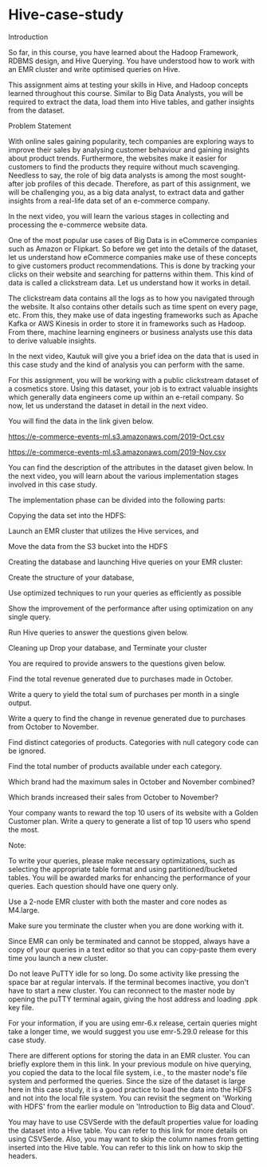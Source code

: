 # Hive-case-study

Introduction

So far, in this course, you have learned about the Hadoop Framework, RDBMS design, and Hive Querying. You have understood how to work with an EMR cluster and write optimised queries on Hive. 

 

This assignment aims at testing your skills in Hive, and Hadoop concepts learned throughout this course. Similar to Big Data Analysts, you will be required to extract the data, load them into Hive tables, and gather insights from the dataset.
 

Problem Statement

With online sales gaining popularity, tech companies are exploring ways to improve their sales by analysing customer behaviour and gaining insights about product trends. Furthermore, the websites make it easier for customers to find the products they require without much scavenging. Needless to say, the role of big data analysts is among the most sought-after job profiles of this decade. Therefore, as part of this assignment, we will be challenging you, as a big data analyst, to extract data and gather insights from a real-life data set of an e-commerce company.

 

In the next video, you will learn the various stages in collecting and processing the e-commerce website data.

One of the most popular use cases of Big Data is in eCommerce companies such as Amazon or Flipkart. So before we get into the details of the dataset, let us understand how eCommerce companies make use of these concepts to give customers product recommendations. This is done by tracking your clicks on their website and searching for patterns within them. This kind of data is called a clickstream data. Let us understand how it works in detail.

 



 

 

The clickstream data contains all the logs as to how you navigated through the website. It also contains other details such as time spent on every page, etc. From this, they make use of data ingesting frameworks such as Apache Kafka or AWS Kinesis in order to store it in frameworks such as Hadoop. From there, machine learning engineers or business analysts use this data to derive valuable insights. 

 

In the next video, Kautuk will give you a brief idea on the data that is used in this case study and the kind of analysis you can perform with the same.

For this assignment, you will be working with a public clickstream dataset of a cosmetics store. Using this dataset, your job is to extract valuable insights which generally data engineers come up within an e-retail company. So now, let us understand the dataset in detail in the next video.

You will find the data in the link given below.

https://e-commerce-events-ml.s3.amazonaws.com/2019-Oct.csv

https://e-commerce-events-ml.s3.amazonaws.com/2019-Nov.csv

 

You can find the description of the attributes in the dataset given below. In the next video, you will learn about the various implementation stages involved in this case study.

The implementation phase can be divided into the following parts:

Copying the data set into the HDFS:

Launch an EMR cluster that utilizes the Hive services, and

Move the data from the S3 bucket into the HDFS 

Creating the database and launching Hive queries on your EMR cluster:

Create the structure of your database, 

Use optimized techniques to run your queries as efficiently as possible

Show the improvement of the performance after using optimization on any single query.

Run Hive queries to answer the questions given below.

Cleaning up
Drop your database, and
Terminate your cluster 
 

You are required to provide answers to the questions given below.

Find the total revenue generated due to purchases made in October.

Write a query to yield the total sum of purchases per month in a single output. 

Write a query to find the change in revenue generated due to purchases from October to November.

Find distinct categories of products. Categories with null category code can be ignored.

Find the total number of products available under each category.

Which brand had the maximum sales in October and November combined?

Which brands increased their sales from October to November?

Your company wants to reward the top 10 users of its website with a Golden Customer plan. Write a query to generate a list of top 10 users who spend the most.

Note:

To write your queries, please make necessary optimizations, such as selecting the appropriate table format and using partitioned/bucketed tables. You will be awarded marks for enhancing the performance of your queries.
Each question should have one query only.

Use a 2-node EMR cluster with both the master and core nodes as M4.large.

Make sure you terminate the cluster when you are done working with it.

Since EMR can only be terminated and cannot be stopped, always have a copy of your queries in a text editor so that you can copy-paste them every time you launch a new cluster.

Do not leave PuTTY idle for so long. Do some activity like pressing the space bar at regular intervals. If the terminal becomes inactive, you don't have to start a new cluster. You can reconnect to the master node by opening the puTTY terminal again, giving the host address and loading  .ppk key file. 

For your information, if you are using emr-6.x release, certain queries might take a longer time, we would suggest you use emr-5.29.0 release for this case study.

There are different options for storing the data in an EMR cluster. You can briefly explore them in this link. In your previous module on hive querying, you copied the data to the local file system, i.e., to the master node's file system and performed the queries. Since the size of the dataset is large here in this case study, it is a good practice to load the data into the HDFS and not into the local file system. You can revisit the segment on 'Working with HDFS' from the earlier module on 'Introduction to Big data and Cloud'.

You may have to use CSVSerde with the default properties value for loading the dataset into a Hive table. You can refer to this link for more details on using CSVSerde. Also, you may want to skip the column names from getting inserted into the Hive table. You can refer to this link on how to skip the headers.
